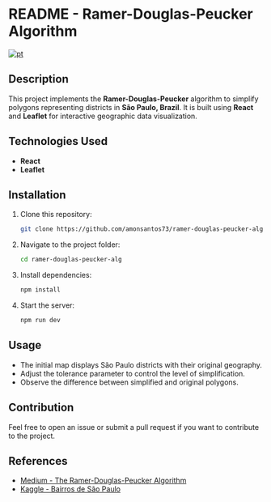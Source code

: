 # README - Ramer-Douglas-Peucker Algorithm

[![pt](https://img.shields.io/badge/lang-pt_br-green.svg)](https://github.com/amonsantos73/ramer-douglas-peucker-alg/blob/main/README.pt-br.md)

## Description

This project implements the **Ramer-Douglas-Peucker** algorithm to simplify polygons representing districts in **São Paulo, Brazil**. It is built using **React** and **Leaflet** for interactive geographic data visualization.

## Technologies Used

- **React**
- **Leaflet**

## Installation

1. Clone this repository:
   ```bash
   git clone https://github.com/amonsantos73/ramer-douglas-peucker-alg.git
   ```
2. Navigate to the project folder:
   ```bash
   cd ramer-douglas-peucker-alg
   ```
3. Install dependencies:
   ```bash
   npm install
   ```
4. Start the server:
   ```bash
   npm run dev
   ```

## Usage

- The initial map displays São Paulo districts with their original geography.
- Adjust the tolerance parameter to control the level of simplification.
- Observe the difference between simplified and original polygons.

## Contribution

Feel free to open an issue or submit a pull request if you want to contribute to the project.

## References

- [Medium - The Ramer-Douglas-Peucker Algorithm](https://medium.com/@indemfeld/the-ramer-douglas-peucker-algorithm-d542807093e7)
- [Kaggle - Bairros de São Paulo](https://www.kaggle.com/datasets/markfinn1/bairros-de-so-paulo?resource=download)
